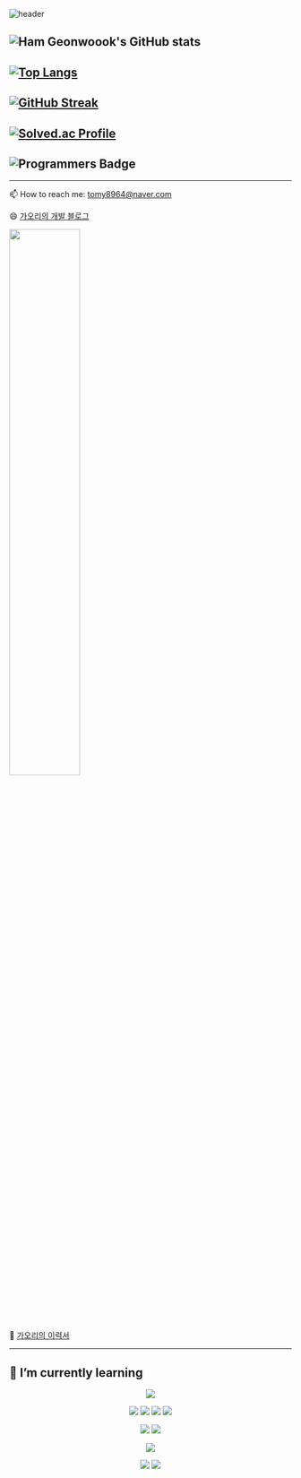 
![header](https://capsule-render.vercel.app/api?type=wave&color=auto&height=200&section=header&text=Ham%20Geonwook&fontAlignY=40&animation=twinkling&fontSize=50&theme=dark)

<!--[![Hits](https://hits.seeyoufarm.com/api/count/incr/badge.svg?url=https%3A%2F%2Fgithub.com%2Ftomy8964&count_bg=%23818181&title_bg=%23555555&icon=&icon_color=%23E7E7E7&title=hits&edge_flat=false)](https://hits.seeyoufarm.com)
-->
<!--![test](https://port-0-githubtest-6w1j2alm1y5up7.sel5.cloudtype.app/api/tomy8964)
---------------------------
-->
![Ham Geonwoook's GitHub stats](https://github-readme-stats.vercel.app/api?username=tomy8964&show_icons=true&theme=dark)
------------------------------

[![Top Langs](https://github-readme-stats.vercel.app/api/top-langs/?username=tomy8964&layout=compact&theme=dark)](https://github.com/anuraghazra/github-readme-stats)
------------------------------
[![GitHub Streak](https://github-readme-streak-stats.herokuapp.com/?user=tomy8964&theme=dark)](https://git.io/streak-stats)
------------------------------

[![Solved.ac Profile](http://mazassumnida.wtf/api/v2/generate_badge?boj=tomy8964)](https://solved.ac/tomy8964/)
------------------------------
![Programmers Badge](https://raw.githubusercontent.com/tomy8964/Programmers_Badge_Generator/main/result/result.svg?cache_buster=TIMESTAMP)
------------------------------
----
📫 How to reach me: tomy8964@naver.com   

😄 [가오리의 개발 블로그](https://velog.io/@tomy8964)    

<img width="50%" src="https://velog-readme-stats.vercel.app/api?name=tomy8964&color=dark">

👻 [가오리의 이력서](https://tomy8964.notion.site/89b411103c1345e1b907951a5f41aad7)

----

## 🌱 I’m currently learning  
<p align="center">
  <img src="https://img.shields.io/badge/java-007396?style=for-the-badge&logo=OpenJDK&logoColor=white">
</p>


<p align="center">
  <img src="https://img.shields.io/badge/spring-6DB33F?style=for-the-badge&logo=spring&logoColor=white&align=center"> <img src="https://img.shields.io/badge/Spring Boot-6DB33F?style=for-the-badge&logo=Spring Boot&logoColor=white"> <img src="https://img.shields.io/badge/Spring Security-6DB33F?style=for-the-badge&logo=Spring Security&logoColor=white"> <img src="https://img.shields.io/badge/JUnit5-25A162?style=for-the-badge&logo=JUnit5&logoColor=white">
</p>
<p align="center">
  <img src="https://img.shields.io/badge/MySQL-4479A1?style=for-the-badge&logo=MySQL&logoColor=white"> <img src="https://img.shields.io/badge/Redis-DC382D?style=for-the-badge&logo=Redis&logoColor=white"> 
</p>

<p align="center">
  <img src="https://img.shields.io/badge/docker-%230db7ed.svg?style=for-the-badge&logo=docker&logoColor=white"> 
</p>

<p align="center">
  <img src="https://img.shields.io/badge/github-181717?style=for-the-badge&logo=github&logoColor=white"> <img src="https://img.shields.io/badge/IntelliJ IDEA-000000?style=for-the-badge&logo=IntelliJ IDEA&logoColor=white">
</p>

<!--
**tomy8964/tomy8964** is a ✨ _special_ ✨ repository because its `README.md` (this file) appears on your GitHub profile.

Here are some ideas to get you started:

- 🔭 I’m currently working on ...
- 🌱 I’m currently learning ...
- 👯 I’m looking to collaborate on ...
- 🤔 I’m looking for help with ...
- 💬 Ask me about ...
- 📫 How to reach me: ...
- 😄 Pronouns: ...
- ⚡ Fun fact: ...
-->
